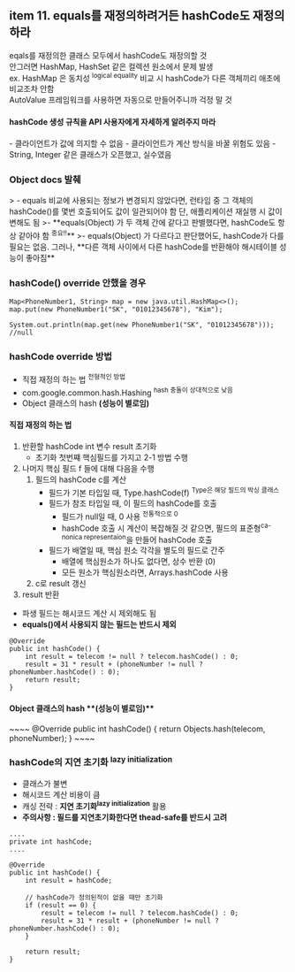<h2>item 11. equals를 재정의하려거든 hashCode도 재정의하라</h2>

eqals를 재정의한 클래스 모두에서 hashCode도 재정의할 것  
안그러면 HashMap, HashSet 같은 컬렉션 원소에서 문제 발생  
ex. HashMap 은 동치성 <sup>logical equality</sup> 비교 시 hashCode가 다른 객체끼리 애초에 비교조차 안함  
AutoValue 프레임워크를 사용하면 자동으로 만들어주니까 걱정 말 것


<h4>hashCode 생성 규칙을 API 사용자에게 자세하게 알려주지 마라</h4>
- 클라이언트가 값에 의지할 수 없음
- 클라이언트가 계산 방식을 바꿀 위험도 있음
- String, Integer 같은 클래스가 오픈했고, 실수였음

<h3>Object docs 발췌</h3>
> - equals 비교에 사용되는 정보가 변경되지 않았다면, 런타임 중 그 객체의 hashCode()를 몇번 호출되어도 값이 일관되어야 함   
    단, 애플리케이션 재실행 시 값이 변해도 됨
>- **equals(Object) 가 두 객체 간에 같다고 판별했다면, hashCode도 항상 같아야 함 <sup>중요!!</sup>**
>- equals(Object) 가 다르다고 판단했어도, hashCode가 다를 필요는 없음. 그러나, **다른 객체 사이에서 다른 hashCode를 반환해야 해시테이블 성능이 좋아짐**


<h3>hashCode() override 안했을 경우</h3>

~~~~
Map<PhoneNumber1, String> map = new java.util.HashMap<>();
map.put(new PhoneNumber1("SK", "01012345678"), "Kim");

System.out.println(map.get(new PhoneNumber1("SK", "01012345678"))); //null
~~~~

<h3>hashCode override 방법</h3>

- 직접 재정의 하는 법 <sup>전형적인 방법</sup>
- com.google.common.hash.Hashing <sup>hash 충돌이 상대적으로 낮음</sup>
- Object 클래스의 hash **(성능이 별로임)**

<h4>직접 재정의 하는 법</h4>

1. 반환할 hashCode int 변수 result 초기화
   - 초기화 첫번쨰 핵심필드를 가지고 2-1 방법 수행
2. 나머지 핵심 필드 f 들에 대해 다음을 수행  
   1. 필드의 hashCode c를 계산
      - 필드가 기본 타입일 때, Type.hashCode(f) <sup>Type은 해당 필드의 박싱 클래스</sup>
      - 필드가 참조 타입일 때, 이 필드의 hashCode를 호출
          - 필드가 null일 때, 0 사용 <sup>전통적으로 0</sup>
          - hashCode 호출 시 계산이 복잡해질 것 같으면, 필드의 표준형<sup>ca-nonica representaion</sup>을 만들어 hashCode 호출
      - 필드가 배열일 때, 핵심 원소 각각을 별도의 필드로 간주
        - 배열에 핵심원소가 하나도 없다면, 상수 반환 (0)
        - 모든 원소가 핵심원소라면, Arrays.hashCode 사용
   2. c로 result 갱신
3. result 반환

* 파생 필드는 해시코드 계산 시 제외해도 됨
* **equals()에서 사용되지 않는 필드는 반드시 제외**

~~~~
@Override
public int hashCode() {
    int result = telecom != null ? telecom.hashCode() : 0;
    result = 31 * result + (phoneNumber != null ? phoneNumber.hashCode() : 0);
    return result;
}
~~~~


<h4>Object 클래스의 hash **(성능이 별로임)**</h4>
~~~~
@Override
public int hashCode() {
    return Objects.hash(telecom, phoneNumber);
}
~~~~

<h3>hashCode의 지연 초기화 <sup>lazy initialization</sup></h3>

- 클래스가 불변
- 해시코드 계산 비용이 큼
- 캐싱 전략 : **지연 초기화<sup>lazy initialization</sup>** 활용
- **주의사항 : 필드를 지연초기화한다면 thead-safe를 반드시 고려**


~~~~
....
private int hashCode;
....

@Override
public int hashCode() {
    int result = hashCode;
    
    // hashCode가 정의된적이 없을 때만 초기화
    if (result == 0) {
        result = telecom != null ? telecom.hashCode() : 0;
        result = 31 * result + (phoneNumber != null ? phoneNumber.hashCode() : 0);
    }
    
    return result;
}
~~~~